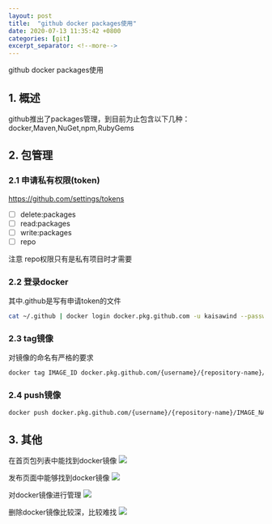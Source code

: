 ```yaml
---
layout: post
title:  "github docker packages使用"
date: 2020-07-13 11:35:42 +0800
categories: [git]
excerpt_separator: <!--more-->
---
```

github docker packages使用
<!--more-->

## 1. 概述
github推出了packages管理，到目前为止包含以下几种：
docker,Maven,NuGet,npm,RubyGems

## 2. 包管理

### 2.1 申请私有权限(token)

https://github.com/settings/tokens

* [ ] delete:packages
* [ ] read:packages
* [ ] write:packages
* [ ] repo

注意 repo权限只有是私有项目时才需要

### 2.2 登录docker

其中.github是写有申请token的文件
```bash
cat ~/.github | docker login docker.pkg.github.com -u kaisawind --password-stdin
```

### 2.3 tag镜像

对镜像的命名有严格的要求
```bash
docker tag IMAGE_ID docker.pkg.github.com/{username}/{repository-name}/IMAGE_NAME:VERSION
```

### 2.4 push镜像
```bash
docker push docker.pkg.github.com/{username}/{repository-name}/IMAGE_NAME:VERSION
```

## 3. 其他

在首页包列表中能找到docker镜像
![](/images/top-packages.png)

发布页面中能够找到docker镜像
![](/images/release-image.png)

对docker镜像进行管理
![](/images/manager-image.png)

删除docker镜像比较深，比较难找
![](/images/delete-image.png)